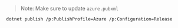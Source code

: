 > Note: Make sure to update `azure.pubxml`

```
dotnet publish /p:PublishProfile=Azure /p:Configuration=Release
```
